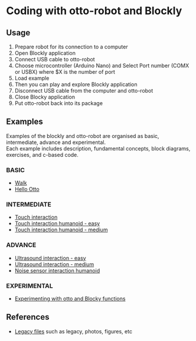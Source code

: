 # Coding with otto-robot and Blockly
## Usage
01. Prepare robot for its connection to a computer
02. Open Blockly application
03. Connect USB cable to otto-robot
04. Choose microcontroller (Arduino Nano) and Select Port number (COMX or USBX) where $X is the number of port
05. Load example
06. Then you can play and explore Blockly application
07. Disconnect USB cable from the computer and otto-robot
08. Close Blocky application
09. Put otto-robot back into its package

## Examples
Examples of the blockly and otto-robot are organised as basic, intermediate, advance and experimental.   
Each example includes description, fundamental concepts, block diagrams, exercises, and c-based code.  

### BASIC 
* [Walk](BASIC-walk/)
* [Hello Otto](BASIC-hello-otto/)

### INTERMEDIATE 
* [Touch interaction](INTERMEDIATE-touch-interaction/)
* [Touch interaction humanoid - easy](INTERMEDIATE-touch-interaction-humanoid-easy/)
* [Touch interaction humanoid - medium](INTERMEDIATE-touch-interaction-humanoid-medium/)

### ADVANCE 
* [Ultrasound interaction - easy](ADVANCE-ultrasound-interaction-easy/)
* [Ultrasound interaction - medium](ADVANCE-ultrasound-interaction-medium/)
* [Noise sensor interaction humanoid](ADVANCE-mic-interaction-humanoid/)

### EXPERIMENTAL
* [Experimenting with otto and Blocky functions](experimenting/README.md)

## References
* [Legacy files](Legacy-files/) such as legacy, photos, figures, etc